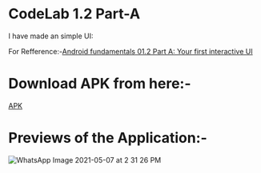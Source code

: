 # CodeLab 1.2 Part-A
I have made an simple UI:

For Refference:-[Android fundamentals 01.2 Part A: Your first interactive UI](https://developer.android.com/codelabs/android-training-layout-editor-part-a?index=..%2F..%2Fandroid-training#13)

# Download APK from here:-
[APK](https://github.com/pulkitagrawal20/CodeLab/releases/download/v1.0/app-debug.apk)

# Previews of the Application:-

![WhatsApp Image 2021-05-07 at 2 31 26 PM](https://user-images.githubusercontent.com/69674896/117427608-d6b7bc80-af42-11eb-90d2-f30f508f8423.jpeg)



